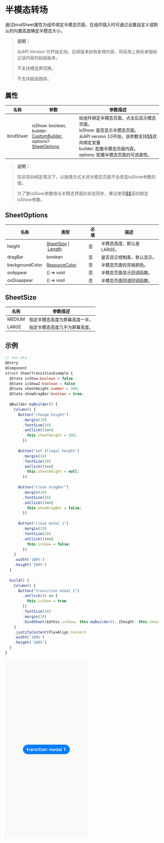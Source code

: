 # 半模态转场

通过bindSheet属性为组件绑定半模态页面，在组件插入时可通过设置自定义或默认的内置高度确定半模态大小。

>  **说明：**
>
>  从API Version 10开始支持。后续版本如有新增内容，则采用上角标单独标记该内容的起始版本。
>
>  不支持横竖屏切换。
>
>  不支持路由跳转。

## 属性

| 名称        | 参数                                       | 参数描述                                     |
| --------- | ---------------------------------------- | ---------------------------------------- |
| bindSheet | isShow: boolean,<br>builder: [CustomBuilder](ts-types.md#custombuilder8),<br>options?: [SheetOptions](#sheetoptions) | 给组件绑定半模态页面，点击后显示模态页面。<br>isShow: 是否显示半模态页面。<br>从API version 10开始，该参数支持[$$](../../quick-start/arkts-two-way-sync.md)双向绑定变量<br>builder: 配置半模态页面内容。<br> options: 配置半模态页面的可选属性。 |
> **说明：**
>
> 在非双向绑定情况下，以拖拽方式关闭半模态页面不会改变isShow参数的值。
>
> 为了使isShow参数值与半模态界面的状态同步，建议使用[$$](../../quick-start/arkts-two-way-sync.md)双向绑定isShow参数。
## SheetOptions

| 名称              | 类型                                       | 必填   | 描述              |
| --------------- | ---------------------------------------- | ---- | --------------- |
| height          | [SheetSize](#sheetsize)&nbsp;\|&nbsp;[Length](ts-types.md#length) | 否    | 半模态高度，默认是LARGE。 |
| dragBar         | boolean                                  | 否    | 是否显示控制条，默认显示。   |
| backgroundColor | [ResourceColor](ts-types.md#resourcecolor) | 否    | 半模态页面的背板颜色。     |
| onAppear        | () => void                               | 否    | 半模态页面显示回调函数。    |
| onDisappear     | () => void                               | 否    | 半模态页面回退回调函数。    |

## SheetSize

| 名称     | 参数描述            |
| ------ | --------------- |
| MEDIUM | 指定半模态高度为屏幕高度一半。 |
| LARGE  | 指定半模态高度几乎为屏幕高度。 |

## 示例

```ts
// xxx.ets
@Entry
@Component
struct SheetTransitionExample {
  @State isShow:boolean = false
  @State isShow2:boolean = false
  @State sheetHeight:number = 300;
  @State showDragBar:boolean = true;

  @Builder myBuilder() {
    Column() {
      Button("change height")
        .margin(10)
        .fontSize(20)
        .onClick(()=>{
          this.sheetHeight = 500;
        })

      Button("Set Illegal height")
        .margin(10)
        .fontSize(20)
        .onClick(()=>{
          this.sheetHeight = null;
        })

      Button("close dragBar")
        .margin(10)
        .fontSize(20)
        .onClick(()=>{
          this.showDragBar = false;
        })

      Button("close modal 1")
        .margin(10)
        .fontSize(20)
        .onClick(()=>{
          this.isShow = false;
        })
    }
    .width('100%')
    .height('100%')
  }

  build() {
    Column() {
      Button("transition modal 1")
        .onClick(() => {
          this.isShow = true
        })
        .fontSize(20)
        .margin(10)
        .bindSheet($$this.isShow, this.myBuilder(), {height: this.sheetHeight, dragBar: this.showDragBar, backgroundColor: Color.Green, onAppear: () => {console.log("BindSheet onAppear.")}, onDisappear: () => {console.log("BindSheet onDisappear.")}})
    }
    .justifyContent(FlexAlign.Center)
    .width('100%')
    .height('100%')
  }
}
```

![zh-cn_sheet](figures/zh-cn_sheet.gif)
